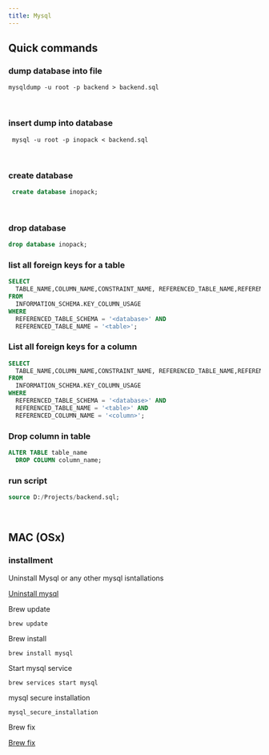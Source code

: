 ```yaml
---
title: Mysql
---
```


## Quick commands

### dump database into file

```shell
mysqldump -u root -p backend > backend.sql
```

<br />

### insert dump into database

```shell
 mysql -u root -p inopack < backend.sql
```

<br />

### create database 

```sql
 create database inopack;
```

<br />

### drop database

```sql
drop database inopack;
```

### list all foreign keys for a table

```sql
SELECT
  TABLE_NAME,COLUMN_NAME,CONSTRAINT_NAME, REFERENCED_TABLE_NAME,REFERENCED_COLUMN_NAME
FROM
  INFORMATION_SCHEMA.KEY_COLUMN_USAGE
WHERE
  REFERENCED_TABLE_SCHEMA = '<database>' AND
  REFERENCED_TABLE_NAME = '<table>';
```

### List all foreign keys for a column

```sql
SELECT 
  TABLE_NAME,COLUMN_NAME,CONSTRAINT_NAME, REFERENCED_TABLE_NAME,REFERENCED_COLUMN_NAME
FROM
  INFORMATION_SCHEMA.KEY_COLUMN_USAGE
WHERE
  REFERENCED_TABLE_SCHEMA = '<database>' AND
  REFERENCED_TABLE_NAME = '<table>' AND
  REFERENCED_COLUMN_NAME = '<column>';
```


### Drop column in table

```sql
ALTER TABLE table_name
  DROP COLUMN column_name;
```


### run script

```sql
source D:/Projects/backend.sql;
```

<br />


## MAC (OSx)

### installment

Uninstall Mysql or any other mysql isntallations

[Uninstall mysql](https://gist.github.com/vitorbritto/0555879fe4414d18569d)

Brew update

```shell
brew update
```


Brew install

```shell
brew install mysql
```

Start mysql service 

```shell
brew services start mysql
```

mysql secure installation

```shell
mysql_secure_installation
```

Brew fix

[Brew fix](https://stackoverflow.com/questions/9695362/macosx-homebrew-mysql-root-password)

